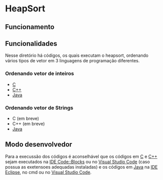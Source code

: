 # HeapSort

## Funcionamento

## Funcionalidades
Nesse diretório há códigos, os quais executam o heapsort, ordenando vários tipos de vetor em 3 linguagens de programação diferentes.

### Ordenando vetor de inteiros
- [C](heapSort.c)
- [C++](heapSort.cpp)
- [Java](./java/heapInt.java)

### Ordenando vetor de Strings
- C (em breve)
- C++ (em breve)
- [Java](./java/heapString.java)

## Modo desenvolvedor
Para a execussão dos códigos é aconselhável que os códigos em [C](heapSort.c) e [C++](heapSort.cpp) sejam executados na [IDE Code::Blocks](https://www.codeblocks.org/) ou no [Visual Studio Code](https://code.visualstudio.com/) (caso possua as exetensoes adequadas instaladas) e os códigos em [Java](./java/readme.md) na [IDE Eclipse](https://www.eclipse.org/), no cmd ou no [Visual Studio Code](https://code.visualstudio.com/).
